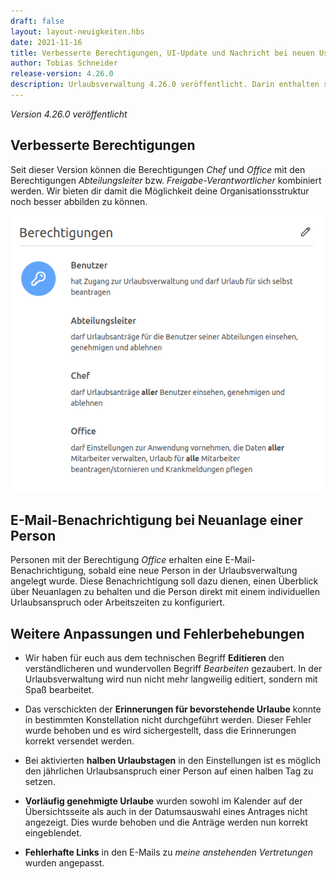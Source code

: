 ```yaml
---
draft: false
layout: layout-neuigkeiten.hbs
date: 2021-11-16
title: Verbesserte Berechtigungen, UI-Update und Nachricht bei neuen User
author: Tobias Schneider
release-version: 4.26.0
description: Urlaubsverwaltung 4.26.0 veröffentlicht. Darin enthalten sind verbesserte Berechtigungen, ein UI-Update und eine Nachricht bei neuen Usern.
---
```


_Version 4.26.0 veröffentlicht_

<!-- more -->

## Verbesserte Berechtigungen

Seit dieser Version können die Berechtigungen _Chef_ und _Office_ mit den Berechtigungen _Abteilungsleiter_ bzw.
_Freigabe-Verantwortlicher_ kombiniert werden. Wir bieten dir damit die Möglichkeit deine Organisationsstruktur noch besser abbilden zu können.

<picture>
    <img
      src="berechtigungen.png"
      alt="Berechtigungen einer Person mit Abteilungsleiter und Chef bzw. Office"
      decoding="async"
      loading="lazy"
      width="585"
    />
</picture>

## E-Mail-Benachrichtigung bei Neuanlage einer Person

Personen mit der Berechtigung _Office_ erhalten eine E-Mail-Benachrichtigung, sobald eine neue Person in der
Urlaubsverwaltung angelegt wurde. Diese Benachrichtigung soll dazu dienen, einen Überblick über Neuanlagen zu behalten
und die Person direkt mit einem individuellen Urlaubsanspruch oder Arbeitszeiten zu konfiguriert.

## Weitere Anpassungen und Fehlerbehebungen

- Wir haben für euch aus dem technischen Begriff **Editieren** den verständlicheren und wundervollen Begriff _Bearbeiten_ gezaubert.
  In der Urlaubsverwaltung wird nun nicht mehr langweilig editiert, sondern mit Spaß bearbeitet.

- Das verschickten der **Erinnerungen für bevorstehende Urlaube** konnte in bestimmten Konstellation nicht durchgeführt werden.
  Dieser Fehler wurde behoben und es wird sichergestellt, dass die Erinnerungen korrekt versendet werden.

- Bei aktivierten **halben Urlaubstagen** in den Einstellungen ist es möglich den jährlichen Urlaubsanspruch
  einer Person auf einen halben Tag zu setzen.

- **Vorläufig genehmigte Urlaube** wurden sowohl im Kalender auf der Übersichtsseite als auch in der Datumsauswahl
  eines Antrages nicht angezeigt. Dies wurde behoben und die Anträge werden nun korrekt eingeblendet.

- **Fehlerhafte Links** in den E-Mails zu _meine anstehenden Vertretungen_ wurden angepasst.
